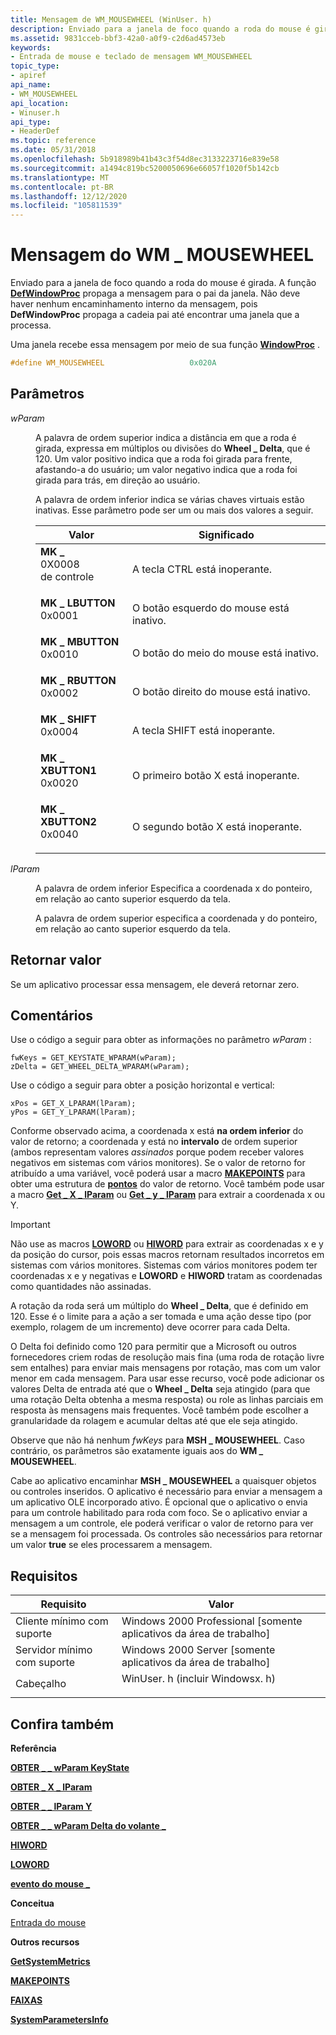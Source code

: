```yaml
---
title: Mensagem de WM_MOUSEWHEEL (WinUser. h)
description: Enviado para a janela de foco quando a roda do mouse é girada.
ms.assetid: 9831cceb-bbf3-42a0-a0f9-c2d6ad4573eb
keywords:
- Entrada de mouse e teclado de mensagem WM_MOUSEWHEEL
topic_type:
- apiref
api_name:
- WM_MOUSEWHEEL
api_location:
- Winuser.h
api_type:
- HeaderDef
ms.topic: reference
ms.date: 05/31/2018
ms.openlocfilehash: 5b918989b41b43c3f54d8ec3133223716e839e58
ms.sourcegitcommit: a1494c819bc5200050696e66057f1020f5b142cb
ms.translationtype: MT
ms.contentlocale: pt-BR
ms.lasthandoff: 12/12/2020
ms.locfileid: "105811539"
---
```

# <a name="wm_mousewheel-message"></a>Mensagem do WM \_ MOUSEWHEEL

Enviado para a janela de foco quando a roda do mouse é girada. A função [**DefWindowProc**](/windows/desktop/api/winuser/nf-winuser-defwindowproca) propaga a mensagem para o pai da janela. Não deve haver nenhum encaminhamento interno da mensagem, pois **DefWindowProc** propaga a cadeia pai até encontrar uma janela que a processa.

Uma janela recebe essa mensagem por meio de sua função [**WindowProc**](/previous-versions/windows/desktop/legacy/ms633573(v=vs.85)) .


```C++
#define WM_MOUSEWHEEL                   0x020A
```



## <a name="parameters"></a>Parâmetros

<dl> <dt>

*wParam* 
</dt> <dd>

A palavra de ordem superior indica a distância em que a roda é girada, expressa em múltiplos ou divisões do **Wheel \_ Delta**, que é 120. Um valor positivo indica que a roda foi girada para frente, afastando-a do usuário; um valor negativo indica que a roda foi girada para trás, em direção ao usuário.

A palavra de ordem inferior indica se várias chaves virtuais estão inativas. Esse parâmetro pode ser um ou mais dos valores a seguir.



| Valor                                                                                                                                                                                                               | Significado                                     |
|---------------------------------------------------------------------------------------------------------------------------------------------------------------------------------------------------------------------|---------------------------------------------|
| <span id="MK_CONTROL"></span><span id="mk_control"></span><dl> <dt>**MK \_**</dt> <dt>0X0008</dt> de controle </dl>    | A tecla CTRL está inoperante.<br/>            |
| <span id="MK_LBUTTON"></span><span id="mk_lbutton"></span><dl> <dt>**MK \_ LBUTTON**</dt> <dt>0x0001</dt> </dl>    | O botão esquerdo do mouse está inativo.<br/>   |
| <span id="MK_MBUTTON"></span><span id="mk_mbutton"></span><dl> <dt>**MK \_ MBUTTON**</dt> <dt>0x0010</dt> </dl>    | O botão do meio do mouse está inativo.<br/> |
| <span id="MK_RBUTTON"></span><span id="mk_rbutton"></span><dl> <dt>**MK \_ RBUTTON**</dt> <dt>0x0002</dt> </dl>    | O botão direito do mouse está inativo.<br/>  |
| <span id="MK_SHIFT"></span><span id="mk_shift"></span><dl> <dt>**MK \_ SHIFT**</dt> <dt>0x0004</dt> </dl>          | A tecla SHIFT está inoperante.<br/>           |
| <span id="MK_XBUTTON1"></span><span id="mk_xbutton1"></span><dl> <dt>**MK \_ XBUTTON1**</dt> <dt>0x0020</dt> </dl> | O primeiro botão X está inoperante.<br/>      |
| <span id="MK_XBUTTON2"></span><span id="mk_xbutton2"></span><dl> <dt>**MK \_ XBUTTON2**</dt> <dt>0x0040</dt> </dl> | O segundo botão X está inoperante.<br/>     |



 

</dd> <dt>

*lParam* 
</dt> <dd>

A palavra de ordem inferior Especifica a coordenada x do ponteiro, em relação ao canto superior esquerdo da tela.

A palavra de ordem superior especifica a coordenada y do ponteiro, em relação ao canto superior esquerdo da tela.

</dd> </dl>

## <a name="return-value"></a>Retornar valor

Se um aplicativo processar essa mensagem, ele deverá retornar zero.

## <a name="remarks"></a>Comentários

Use o código a seguir para obter as informações no parâmetro *wParam* :


```
fwKeys = GET_KEYSTATE_WPARAM(wParam);
zDelta = GET_WHEEL_DELTA_WPARAM(wParam);
```



Use o código a seguir para obter a posição horizontal e vertical:


```
xPos = GET_X_LPARAM(lParam); 
yPos = GET_Y_LPARAM(lParam); 
```



Conforme observado acima, a coordenada x está **na ordem inferior** do valor de retorno; a coordenada y está no **intervalo** de ordem superior (ambos representam valores *assinados* porque podem receber valores negativos em sistemas com vários monitores). Se o valor de retorno for atribuído a uma variável, você poderá usar a macro [**MAKEPOINTS**](/windows/desktop/api/wingdi/nf-wingdi-makepoints) para obter uma estrutura de [**pontos**](/previous-versions//dd162808(v=vs.85)) do valor de retorno. Você também pode usar a macro [**Get \_ X \_ lParam**](/windows/desktop/api/windowsx/nf-windowsx-get_x_lparam) ou [**Get \_ y \_ lParam**](/windows/desktop/api/windowsx/nf-windowsx-get_y_lparam) para extrair a coordenada x ou Y.

> [!IMPORTANT]
> Não use as macros [**LOWORD**](/previous-versions/windows/desktop/legacy/ms632659(v=vs.85)) ou [**HIWORD**](/previous-versions/windows/desktop/legacy/ms632657(v=vs.85)) para extrair as coordenadas x e y da posição do cursor, pois essas macros retornam resultados incorretos em sistemas com vários monitores. Sistemas com vários monitores podem ter coordenadas x e y negativas e **LOWORD** e **HIWORD** tratam as coordenadas como quantidades não assinadas.

 

A rotação da roda será um múltiplo do **Wheel \_ Delta**, que é definido em 120. Esse é o limite para a ação a ser tomada e uma ação desse tipo (por exemplo, rolagem de um incremento) deve ocorrer para cada Delta.

O Delta foi definido como 120 para permitir que a Microsoft ou outros fornecedores criem rodas de resolução mais fina (uma roda de rotação livre sem entalhes) para enviar mais mensagens por rotação, mas com um valor menor em cada mensagem. Para usar esse recurso, você pode adicionar os valores Delta de entrada até que o **Wheel \_ Delta** seja atingido (para que uma rotação Delta obtenha a mesma resposta) ou role as linhas parciais em resposta às mensagens mais frequentes. Você também pode escolher a granularidade da rolagem e acumular deltas até que ele seja atingido.

Observe que não há nenhum *fwKeys* para **MSH \_ MOUSEWHEEL**. Caso contrário, os parâmetros são exatamente iguais aos do **WM \_ MOUSEWHEEL**.

Cabe ao aplicativo encaminhar **MSH \_ MOUSEWHEEL** a quaisquer objetos ou controles inseridos. O aplicativo é necessário para enviar a mensagem a um aplicativo OLE incorporado ativo. É opcional que o aplicativo o envia para um controle habilitado para roda com foco. Se o aplicativo enviar a mensagem a um controle, ele poderá verificar o valor de retorno para ver se a mensagem foi processada. Os controles são necessários para retornar um valor **true** se eles processarem a mensagem.

## <a name="requirements"></a>Requisitos



| Requisito | Valor |
|-------------------------------------|-----------------------------------------------------------------------------------------------------------|
| Cliente mínimo com suporte<br/> | Windows 2000 Professional \[somente aplicativos da área de trabalho\]<br/>                                                |
| Servidor mínimo com suporte<br/> | Windows 2000 Server \[somente aplicativos da área de trabalho\]<br/>                                                      |
| Cabeçalho<br/>                   | <dl> <dt>WinUser. h (incluir Windowsx. h)</dt> </dl> |



## <a name="see-also"></a>Confira também

<dl> <dt>

**Referência**
</dt> <dt>

[**OBTER \_ \_ wParam KeyState**](/windows/win32/api/winuser/nf-winuser-get_keystate_wparam)
</dt> <dt>

[**OBTER \_ X \_ lParam**](/windows/desktop/api/windowsx/nf-windowsx-get_x_lparam)
</dt> <dt>

[**OBTER \_ \_ lParam Y**](/windows/desktop/api/windowsx/nf-windowsx-get_y_lparam)
</dt> <dt>

[**OBTER \_ \_ wParam Delta do volante \_**](/windows/win32/api/winuser/nf-winuser-get_wheel_delta_wparam)
</dt> <dt>

[**HIWORD**](/previous-versions/windows/desktop/legacy/ms632657(v=vs.85))
</dt> <dt>

[**LOWORD**](/previous-versions/windows/desktop/legacy/ms632659(v=vs.85))
</dt> <dt>

[**evento do mouse \_**](/windows/win32/api/winuser/nf-winuser-mouse_event)
</dt> <dt>

**Conceitua**
</dt> <dt>

[Entrada do mouse](mouse-input.md)
</dt> <dt>

**Outros recursos**
</dt> <dt>

[**GetSystemMetrics**](/windows/desktop/api/winuser/nf-winuser-getsystemmetrics)
</dt> <dt>

[**MAKEPOINTS**](/windows/desktop/api/wingdi/nf-wingdi-makepoints)
</dt> <dt>

[**FAIXAS**](/previous-versions//dd162808(v=vs.85))
</dt> <dt>

[**SystemParametersInfo**](/windows/desktop/api/winuser/nf-winuser-systemparametersinfoa)
</dt> </dl>

 

